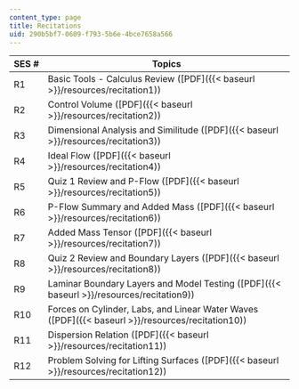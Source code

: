 ```yaml
---
content_type: page
title: Recitations
uid: 290b5bf7-0609-f793-5b6e-4bce7658a566
---
```


| SES # | Topics |
| --- | --- |
| R1 | Basic Tools - Calculus Review ([PDF]({{< baseurl >}}/resources/recitation1)) |
| R2 | Control Volume ([PDF]({{< baseurl >}}/resources/recitation2)) |
| R3 | Dimensional Analysis and Similitude ([PDF]({{< baseurl >}}/resources/recitation3)) |
| R4 | Ideal Flow ([PDF]({{< baseurl >}}/resources/recitation4)) |
| R5 | Quiz 1 Review and P-Flow ([PDF]({{< baseurl >}}/resources/recitation5)) |
| R6 | P-Flow Summary and Added Mass ([PDF]({{< baseurl >}}/resources/recitation6)) |
| R7 | Added Mass Tensor ([PDF]({{< baseurl >}}/resources/recitation7)) |
| R8 | Quiz 2 Review and Boundary Layers ([PDF]({{< baseurl >}}/resources/recitation8)) |
| R9 | Laminar Boundary Layers and Model Testing ([PDF]({{< baseurl >}}/resources/recitation9)) |
| R10 | Forces on Cylinder, Labs, and Linear Water Waves ([PDF]({{< baseurl >}}/resources/recitation10)) |
| R11 | Dispersion Relation ([PDF]({{< baseurl >}}/resources/recitation11)) |
| R12 | Problem Solving for Lifting Surfaces ([PDF]({{< baseurl >}}/resources/recitation12))